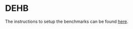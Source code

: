 # DEHB

The instructions to setup the benchmarks can be found 
[here](https://github.com/automl/DEHB/tree/master/dehb/examples/README.md).